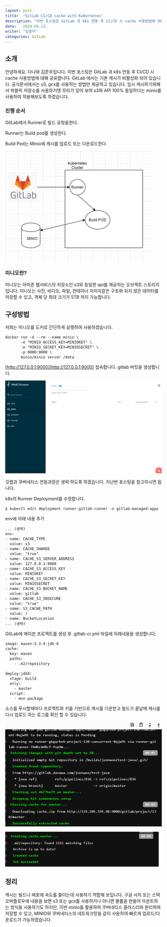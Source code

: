 ```yaml
---
layout: post
title:  "GitLab CI/CD cache with Kubernetes"
description: "이번 포스팅은 GitLab 과 k8s 연동 후 CI/CD 시 cache 사용방법에 대해 공유합니다. GitLab 에서는 기본 캐시가 비활성화 되어 있습니다. 공식문서에서는 s3, gcs를 사용하하는 방법만 제공하고 있습니다. 임시 캐시하기위해서 퍼블릭 저장소를 사용하기엔 무리가 있어 보여 s3와 API 100% 동일하다는 minio를 사용하여 적용해보도록 하겠습니다."
date:   2020.04.14.
writer: "김준우"
categories: GitLab
---
```

## 소개

안녕하세요. 다나와 김준우입니다. 이번 포스팅은 GitLab 과 k8s 연동 후 CI/CD 시 cache 사용방법에 대해 공유합니다. GitLab 에서는 기본 캐시가 비활성화 되어 있습니다. 공식문서에서는 s3, gcs를 사용하는 방법만 제공하고 있습니다. 임시 캐시하기위해서 퍼블릭 저장소를 사용하기엔 무리가 있어 보여 s3와 API 100% 동일하다는 minio를 사용하여 적용해보도록 하겠습니다.

### 진행 순서

GitLab에서 Runner로 빌드 요청을한다.

Runner는 Build pod를 생성한다.

Build Pod는 Minio에 캐시를 업로드 또는 다운로드한다.

![/images/2020-04-14-GitLab-CI-CD-cache-with-Kubernetes/Untitled.png](/images/2020-04-14-GitLab-CI-CD-cache-with-Kubernetes/Untitled.png)

### 미니오란?

미니오는 아마존 웹서비스의 저장소인 s3와 동일한 api를 제공하는 오브젝트 스토리지입니다. 미니오는 사진, 비디오, 파일, 컨테이너 이미지같은 구조화 되지 않은 데이터를 저장할 수 있고, 객체 당 최대 크기가 5TB 까지 가능합니다. 

## 구성방법

저희는 미니오를 도커로 간단하게 실행하여 사용하겠습니다. 

    docker run -d --rm --name minio \
           -e "MINIO_ACCESS_KEY=MINIOKEY" \
           -e "MINIO_SECRET_KEY=MINIOSECRET" \
           -p 9000:9000 \
           minio/minio server /data

[http://127.0.0.1:9000](http://127.0.0.1:9000) 접속합니다. gitlab 버킷을 생성합니다.

![/images/2020-04-14-GitLab-CI-CD-cache-with-Kubernetes/Untitled%201.png](/images/2020-04-14-GitLab-CI-CD-cache-with-Kubernetes/Untitled%201.png)

깃랩과 쿠버네티스 연동과정은 생략 하도록 하겠습니다. 지난번 포스팅을 참고하시면 됩니다.

k8s의 Runner Deployment를 수정합니다.

    $ kubectl edit deployment runner-gitlab-runner -n gitlab-managed-apps

env에 아래 내용 추가

    ... (생략)
    env:
    - name: CACHE_TYPE
      value: s3
    - name: CACHE_SHARED
      value: "true"
    - name: CACHE_S3_SERVER_ADDRESS
      value: 127.0.0.1:9000
    - name: CACHE_S3_ACCESS_KEY
      value: MINIOKEY
    - name: CACHE_S3_SECRET_KEY
      value: MINIOSECRET
    - name: CACHE_S3_BUCKET_NAME
      value: gitlab
    - name: CACHE_S3_INSECURE
      value: "true"
    - name: S3_CACHE_PATH
      value: /
    - name: BucketLocation
    ... (생략)

GitLab에 메이븐 프로젝트를 생성 후 .gitlab-ci.yml 파일에 아래내용을 생성합니다.

    image: maven:3.3.9-jdk-8
    cache:
      key: maven
      paths:
        - .m2/repository
    
    deploy:jdk8:
      stage: build
      only:
        - master
      script:
        - mvn package

소스를 푸시할때마다 프로젝트와 키를 기반으로 캐시를 다운받고 빌드가 끝날때 캐시를 다시 업로드 하는 로그를 확인 할 수 있습니다.

![/images/2020-04-14-GitLab-CI-CD-cache-with-Kubernetes/Untitled%202.png](/images/2020-04-14-GitLab-CI-CD-cache-with-Kubernetes/Untitled%202.png)

![/images/2020-04-14-GitLab-CI-CD-cache-with-Kubernetes/Untitled%203.png](/images/2020-04-14-GitLab-CI-CD-cache-with-Kubernetes/Untitled%203.png)

## 정리

캐시는 빌드나 배포에 속도를 줄이는데 사용하기 적합해 보입니다. 구글 서치 또는 스택오버플로우에 내용을 보면 s3 또는 gcs를 사용하거나 아니면 볼륨을 만들어 마운트하는 방식을 사용하기도 하지만, 이번 minio를 활용하여 쿠버네티스 클러스터와 분리하여 저장할 수 있고, MINIO와 쿠버네티스의 네트워크망을 같이 사용하여  빠르게 업로드/다운로드가 가능하였습니다.
